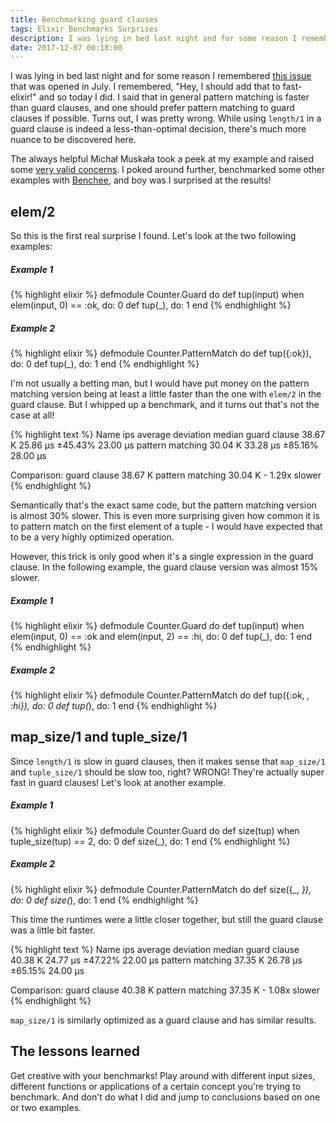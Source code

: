```yaml
---
title: Benchmarking guard clauses 
tags: Elixir Benchmarks Surprises 
description: I was lying in bed last night and for some reason I remembered this issue that was opened in July. I remembered, "Hey, I should add that to fast-elixir!" and
date: 2017-12-07 00:18:00
---
```


I was lying in bed last night and for some reason I remembered [this issue](https://github.com/elixir-lang/elixir/issues/6374) that
was opened in July. I remembered, "Hey, I should add that to fast-elixir!" and
so today I did. I said that in general pattern matching is faster than guard
clauses, and one should prefer pattern matching to guard clauses if possible.
Turns out, I was pretty wrong. While using `length/1` in a guard clause is
indeed a less-than-optimal decision, there's much more nuance to be discovered
here.

The always helpful Michał Muskała took a peek at my example and raised some [very
valid concerns](https://twitter.com/michalmuskala/status/938772737623052288). I
poked around further, benchmarked some other examples with [Benchee](https://hex.pm/packages/benchee),
and boy was I surprised at the results!

## elem/2

So this is the first real surprise I found. Let's look at the two following
examples:

##### Example 1
{% highlight elixir %}
defmodule Counter.Guard do
  def tup(input) when elem(input, 0) == :ok, do: 0
  def tup(_), do: 1
end
{% endhighlight %}

##### Example 2
{% highlight elixir %}
defmodule Counter.PatternMatch do
  def tup({:ok}), do: 0
  def tup(_), do: 1
end
{% endhighlight %}

I'm not usually a betting man, but I would have put money on the pattern
matching version being at least a little faster than the one with `elem/2` in
the guard clause. But I whipped up a benchmark, and it turns out that's not the
case at all!

{% highlight text %}
Name                       ips        average  deviation         median
guard clause           38.67 K       25.86 μs    ±45.43%       23.00 μs
pattern matching       30.04 K       33.28 μs    ±85.16%       28.00 μs

Comparison:
guard clause           38.67 K
pattern matching       30.04 K - 1.29x slower
{% endhighlight %}

Semantically that's the exact same code, but the pattern matching version is
almost 30% slower. This is even more surprising given how common it is to
pattern match on the first element of a tuple - I would have expected that to
be a very highly optimized operation.

However, this trick is only good when it's a single expression in the guard
clause. In the following example, the guard clause version was almost 15%
slower.

##### Example 1
{% highlight elixir %}
defmodule Counter.Guard do
  def tup(input) when elem(input, 0) == :ok and elem(input, 2) == :hi, do: 0
  def tup(_), do: 1
end
{% endhighlight %}

##### Example 2
{% highlight elixir %}
defmodule Counter.PatternMatch do
  def tup({:ok, _, :hi}), do: 0
  def tup(_), do: 1
end
{% endhighlight %}

## map_size/1 and tuple_size/1

Since `length/1` is slow in guard clauses, then it makes sense that `map_size/1`
and `tuple_size/1` should be slow too, right? WRONG! They're actually super fast
in guard clauses! Let's look at another example.

##### Example 1
{% highlight elixir %}
defmodule Counter.Guard do
  def size(tup) when tuple_size(tup) == 2, do: 0
  def size(_), do: 1
end
{% endhighlight %}

##### Example 2
{% highlight elixir %}
defmodule Counter.PatternMatch do
  def size({_, _}), do: 0
  def size(_), do: 1
end
{% endhighlight %}

This time the runtimes were a little closer together, but still the guard clause
was a little bit faster. 

{% highlight text %}
Name                       ips        average  deviation         median
guard clause           40.38 K       24.77 μs    ±47.22%       22.00 μs
pattern matching       37.35 K       26.78 μs    ±65.15%       24.00 μs

Comparison:
guard clause           40.38 K
pattern matching       37.35 K - 1.08x slower
{% endhighlight %}

`map_size/1` is similarly optimized as a guard clause and has similar results.

## The lessons learned

Get creative with your benchmarks! Play around with different input sizes,
different functions or applications of a certain concept you're trying to
benchmark. And don't do what I did and jump to conclusions based on one or two
examples.
